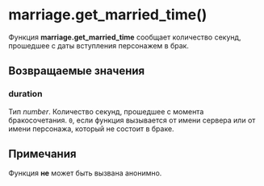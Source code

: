 # marriage.get_married_time()
Функция **marriage.get_married_time** сообщает количество секунд, прошедшее с даты вступления персонажем в брак.

## Возвращаемые значения
### duration
Тип *number*. Количество секунд, прошедшее с момента бракосочетания. `0`, если функция вызывается от имени сервера или от имени персонажа, который не состоит в браке.

## Примечания
Функция **не** может быть вызвана анонимно.